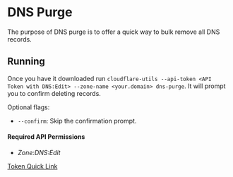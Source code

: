 # DNS Purge

The purpose of DNS purge is to offer a quick way to bulk remove all DNS records.

## Running

Once you have it downloaded run `cloudflare-utils --api-token <API Token with DNS:Edit> --zone-name <your.domain> dns-purge`. It will prompt you to confirm deleting records.

Optional flags:

- `--confirm`: Skip the confirmation prompt.


#### Required API Permissions

- _Zone:DNS:Edit_

[Token Quick Link](https://dash.cloudflare.com/profile/api-tokens?permissionGroupKeys=%5B%7B%22key%22%3A%22dns%22%2C%22type%22%3A%22edit%22%7D%5D&name=Cloudflare+Utils%3A+DNS+Write)
